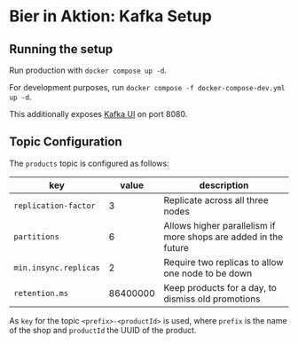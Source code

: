 # Bier in Aktion: Kafka Setup

## Running the setup

Run production with `docker compose up -d`.

For development purposes, run `docker compose -f docker-compose-dev.yml up -d`.

This additionally exposes [Kafka UI](https://github.com/provectus/kafka-ui) on port 8080.

## Topic Configuration

The `products` topic is configured as follows:

| key                   | value    | description                                                     |
| --------------------- | -------- | --------------------------------------------------------------- |
| `replication-factor`  | 3        | Replicate across all three nodes                                |
| `partitions`          | 6        | Allows higher parallelism if more shops are added in the future |
| `min.insync.replicas` | 2        | Require two replicas to allow one node to be down               |
| `retention.ms`        | 86400000 | Keep products for a day, to dismiss old promotions              |

As `key` for the topic `<prefix>-<productId>` is used, where `prefix` is the name of the shop and `productId` the UUID of the product.
